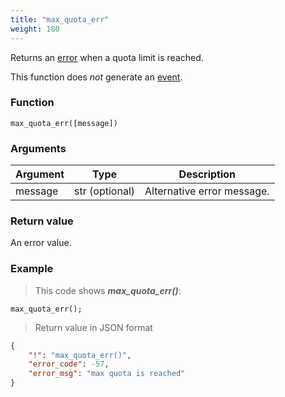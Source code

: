 ```yaml
---
title: "max_quota_err"
weight: 180
---
```


Returns an [error](../../data-types/error) when a quota limit is reached.

This function does *not* generate an [event](../../overview/events).

### Function
`max_quota_err([message])`

### Arguments
Argument | Type | Description
-------- | ---- | -----------
message | str (optional) | Alternative error message.

### Return value
An error value.

### Example

> This code shows ***max_quota_err()***:

```thingsdb,json_response
max_quota_err();
```

> Return value in JSON format

```json
{
    "!": "max_quota_err()",
    "error_code": -57,
    "error_msg": "max quota is reached"
}
```
